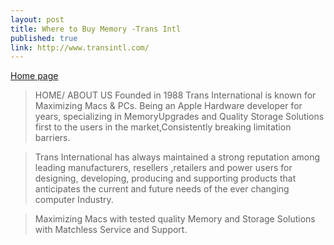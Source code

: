 ```yaml
---
layout: post
title: Where to Buy Memory -Trans Intl
published: true
link: http://www.transintl.com/
---
```


[Home page](http://www.transintl.com/)

>HOME/ ABOUT US
Founded in 1988 Trans International is known for Maximizing Macs & PCs. Being an Apple Hardware developer for years, specializing in MemoryUpgrades and Quality Storage Solutions first to the users in the market,Consistently breaking limitation barriers.

>Trans International has always maintained a strong reputation among leading manufacturers, resellers ,retailers and power users for designing, developing, producing and supporting products that anticipates the current and future needs of the ever changing computer Industry. 

>Maximizing Macs with tested quality Memory and Storage Solutions with Matchless Service and Support.
